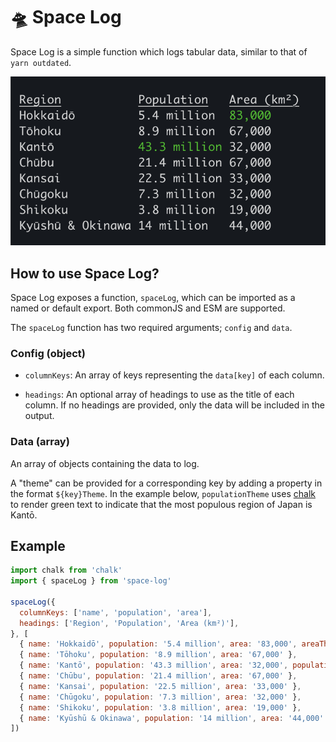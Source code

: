 # 🛸 Space Log

Space Log is a simple function which logs tabular data, similar to that of `yarn outdated`.

![Regions of Japan](https://github.com/01taylop/space-log/blob/main/assets/results.png?raw=true)

## How to use Space Log?

Space Log exposes a function, `spaceLog`, which can be imported as a named or default export. Both commonJS and ESM are supported.

The `spaceLog` function has two required arguments; `config` and `data`.

### Config (object)

- `columnKeys`: An array of keys representing the `data[key]` of each column.

- `headings`: An optional array of headings to use as the title of each column. If no headings are provided, only the data will be included in the output.

### Data (array)

An array of objects containing the data to log.

A "theme" can be provided for a corresponding key by adding a property in the format `${key}Theme`. In the example below, `populationTheme` uses [chalk](https://www.npmjs.com/package/chalk) to render green text to indicate that the most populous region of Japan is Kantō.

## Example

```js
import chalk from 'chalk'
import { spaceLog } from 'space-log'

spaceLog({
  columnKeys: ['name', 'population', 'area'],
  headings: ['Region', 'Population', 'Area (km²)'],
}, [
  { name: 'Hokkaidō', population: '5.4 million', area: '83,000', areaTheme: chalk.green },
  { name: 'Tōhoku', population: '8.9 million', area: '67,000' },
  { name: 'Kantō', population: '43.3 million', area: '32,000', populationTheme: chalk.green },
  { name: 'Chūbu', population: '21.4 million', area: '67,000' },
  { name: 'Kansai', population: '22.5 million', area: '33,000' },
  { name: 'Chūgoku', population: '7.3 million', area: '32,000' },
  { name: 'Shikoku', population: '3.8 million', area: '19,000' },
  { name: 'Kyūshū & Okinawa', population: '14 million', area: '44,000' },
])
```
